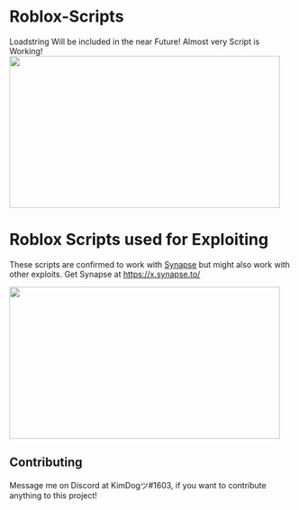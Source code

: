 # Roblox-Scripts
Loadstring Will be included in the near Future!
Almost very Script is Working!
 <img src="https://i.imgur.com/xhVJFZX.gif" width="480" height="270" />


# Roblox Scripts used for Exploiting

These scripts are confirmed to work with [Synapse](https://x.synapse.to/) but might also work with other exploits.
Get Synapse at https://x.synapse.to/


<img src="https://i.imgur.com/xhVJFZX.gif" width="480" height="270" />

## Contributing
Message me on Discord at KimDogツ#1603, if you want to contribute anything to this project!